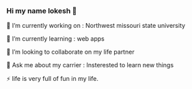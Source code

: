 ### Hi my name lokesh 👋

🔭 I’m currently working on : Northwest missouri state university

🌱 I’m currently learning : web apps

👯 I’m looking to collaborate on my life partner

💬 Ask me about my carrier : Insterested to learn new things

⚡ life is very full of fun in my life.
